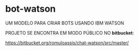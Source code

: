 # bot-watson
UM MODELO PARA CRIAR BOTS USANDO IBM WATSON

PROJETO SE ENCONTRA EM MODO PÚBLICO NO **bitbucket**:

https://bitbucket.org/romuloassis/chat-watson/src/master/
